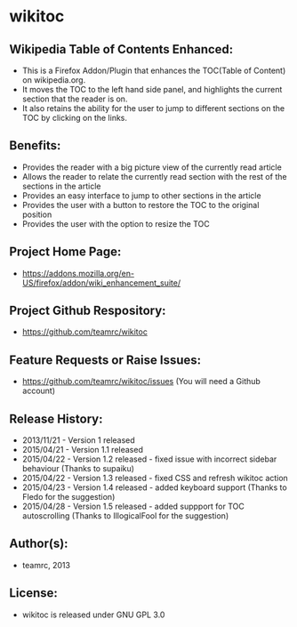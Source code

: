 wikitoc
=======

Wikipedia Table of Contents Enhanced:
-------------------------------------
* This is a Firefox Addon/Plugin that enhances the TOC(Table of Content) on wikipedia.org.
* It moves the TOC to the left hand side panel, and highlights the current section that the reader is on.
* It also retains the ability for the user to jump to different sections on the TOC by clicking on the links.


Benefits:
---------
* Provides the reader with a big picture view of the currently read article
* Allows the reader to relate the currently read section with the rest of the sections in the article
* Provides an easy interface to jump to other sections in the article
* Provides the user with a button to restore the TOC to the original position
* Provides the user with the option to resize the TOC 



Project Home Page:
------------------
* https://addons.mozilla.org/en-US/firefox/addon/wiki_enhancement_suite/

Project Github Respository:
---------------------------
* https://github.com/teamrc/wikitoc

Feature Requests or Raise Issues:
---------------------------------
* https://github.com/teamrc/wikitoc/issues (You will need a Github account)

Release History:
----------------
* 2013/11/21 - Version 1 released 
* 2015/04/21 - Version 1.1 released 
* 2015/04/22 - Version 1.2 released - fixed issue with incorrect sidebar behaviour (Thanks to supaiku)
* 2015/04/22 - Version 1.3 released - fixed CSS and refresh wikitoc action
* 2015/04/23 - Version 1.4 released - added keyboard support (Thanks to Fledo for the suggestion)
* 2015/04/28 - Version 1.5 released - added suppport for TOC autoscrolling (Thanks to IllogicalFool for the suggestion)

Author(s):
----------
* teamrc, 2013

License:
--------
* wikitoc is released under GNU GPL 3.0
